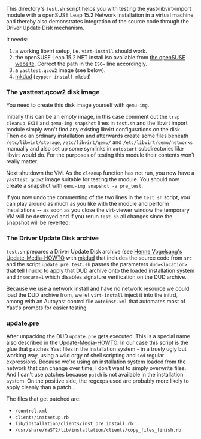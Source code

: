 This directory's `test.sh` script helps you with testing the yast-libvirt-import module with a openSUSE Leap 15.2 Network installation in a virtual machine and thereby also demonstrates integration of the source code through the Driver Update Disk mechanism.

It needs:
1. a working libvirt setup, i.e. `virt-install` should work.
2. the openSUSE Leap 15.2 NET install iso available from [the openSUSE website](https://software.opensuse.org/distributions/leap). Correct the path in the `ISO=` line accordingly.
3. a `yasttest.qcow2` image (see below).
4. [mkdud](https://github.com/openSUSE/mkdud) (`zypper install mkdud`)

### The yasttest.qcow2 disk image

You need to create this disk image yourself with `qemu-img`. 

Initially this can be an empty image, in this case comment out the `trap cleanup EXIT` and `qemu-img snapshot` lines in `test.sh` and the libvirt import module simply won't find any existing libvirt configurations on the disk. Then do an ordinary installation and afterwards create some files beneath `/etc/libvirt/storage`, `/etc/libvirt/qemu/` and `/etc/libvirt/qemu/networks` manually and also set up some symlinks in `autostart` subdirectories like libvirt would do. For the purposes of testing this module their contents won't really matter.

Next shutdown the VM. As the `cleanup` function has not run, you now have a `yasttest.qcow2` image suitable for testing the module. You should now create a snapshot with `qemu-img snapshot -a pre_test`.

If you now undo the commenting of the two lines in the `test.sh` script, you can play around as much as you like with the module and perform installations -- as soon as you close the virt-viewer window the temporary VM will be destroyed and if you rerun `test.sh` all changes since the snapshot will be reverted.

### The Driver Update Disk archive

`test.sh` prepares a Driver Update Disk archive (see [Henne Vogelsang's Update-Media-HOWTO](https://ftp.suse.com/pub/people/hvogel/Update-Media-HOWTO/) with [mkdud](https://github.com/openSUSE/mkdud) that includes the source code from `src` and the script `update.pre`. `test.sh` passes the parameters `dud=<location>` that tell linuxrc to apply that DUD archive onto the loaded installation system and `insecure=1` which disables signature verification on the DUD archive.

Because we use a network install and have no network resource we could load the DUD archive from, we let `virt-install` inject it into the initrd, among with an Autoyast control file `autoinst.xml` that automates most of Yast's prompts for easier testing.

### update.pre

After unpacking the DUD `update.pre` gets executed. This is a special name also described in the [Update-Media-HOWTO](https://ftp.suse.com/pub/people/hvogel/Update-Media-HOWTO/). In our case this script is the glue that patches Yast files in the installation system - in a truely ugly but working way, using a wild orgy of shell scripting and `sed` regular expressions. Because we're using an installation system loaded from the network that can change over time, I don't want to simply overwrite files. And I can't use patches because `patch` is not available in the installation system. On the positive side, the regexps used are probably more likely to apply cleanly than a patch...

The files that get patched are:

- `/control.xml`
- `clients/instsetup.rb`
- `lib/installation/clients/inst_pre_install.rb`
- `/usr/share/YaST2/lib/installation/clients/copy_files_finish.rb`
